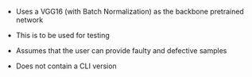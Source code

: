 - Uses a VGG16 (with Batch Normalization) as the backbone pretrained network

- This is to be used for testing

- Assumes that the user can provide faulty and defective samples

- Does not contain a CLI version